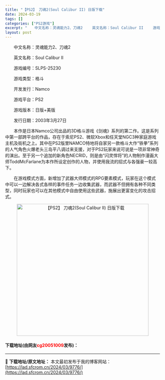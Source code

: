 ```yaml
---
title: "【PS2】 刀魂2(Soul Calibur II) 日版下载"
date: 2024-03-19
tags: []
categories: ["PS2游戏"]
excerpt: "　　中文名称：灵魂能力2、刀魂2 　　英文名称：Soul Calibur II 　　游戏编号：SLPS-25230 　　游戏类型：格斗 　　开发发行：Namco 　　游戏平台：PS2 　　游戏版本：日版+美版 　　发行日期：2003年3月27日 　　本作是日本Namco公司出品的3D格斗游戏《剑魂》&hellip;"
layout: post
---
```


 <p>　　中文名称：灵魂能力2、刀魂2</p> <p>　　英文名称：Soul Calibur II</p> <p>　　游戏编号：SLPS-25230</p> <p>　　游戏类型：格斗</p> <p>　　开发发行：Namco</p> <p>　　游戏平台：PS2</p> <p>　　游戏版本：日版+美版</p> <p>　　发行日期：2003年3月27日</p> <p>　　本作是日本Namco公司出品的3D格斗游戏《剑魂》系列的第二作。这是系列中第一部跨平台的作品，存在于索尼PS2、微软Xbox和任天堂NGC3种家庭游戏主机及街机之上。其中在PS2版里NAMCO特地将自家另一款格斗大作&ldquo;铁拳&rdquo;系列的人气角色火爆老头三岛平八调过来支援，对于PS2玩家来说可说是一项非常神奇的演出。至于另一个追加的新角色NECRID，则是由&ldquo;闪灵悍将&rdquo;的人物制作漫画大师ToddMcFarlane为本作所设定创作的人物，并使用我流的招式与各强豪一较高下。</p> <p>　　在游戏模式方面，新增加了武器大师模式的RPG要素模式，玩家在这个模式中可以一边解决各式各样的事件任务一边收集武器，而武器不但拥有各种不同类型，同时玩家也可以在其他模式中自由使用这些武器，施展出更富变化的攻击招式。</p> <p align="center"><img align="" border="0" src="https://lad.sfcrom.cn/wp-content/uploads/2024/03/20240319_65f998cb227d7.jpg" width="429" alt="【PS2】 刀魂2(Soul Calibur II) 日版下载" /></p> <p><h4>下载地址(由网友<font color="red">cg20051009</font>发布)：</h4></p> 

---
📖 **下载地址/原文地址：** 本文最初发布于我的博客网站：[https://lad.sfcrom.cn/2024/03/9776/](https://lad.sfcrom.cn/2024/03/9776/)
